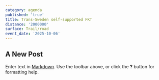 ```yaml
---
category: agenda
published: 'true'
title: Trans-Sweden self-supported FKT
distance: '2000000'
surface: Trail/road
event_date: '2025-10-06'
---
```

## A New Post

Enter text in [Markdown](http://daringfireball.net/projects/markdown/). Use the toolbar above, or click the **?** button for formatting help.
